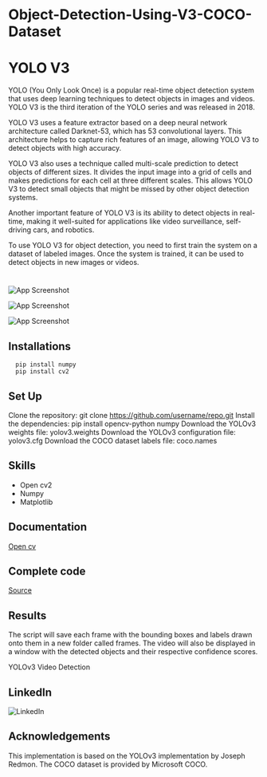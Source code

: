 # Object-Detection-Using-V3-COCO-Dataset

# YOLO V3


YOLO (You Only Look Once) is a popular real-time object detection system that uses deep learning techniques to detect objects in images and videos. YOLO V3 is the third iteration of the YOLO series and was released in 2018.

YOLO V3 uses a feature extractor based on a deep neural network architecture called Darknet-53, which has 53 convolutional layers. This architecture helps to capture rich features of an image, allowing YOLO V3 to detect objects with high accuracy.

YOLO V3 also uses a technique called multi-scale prediction to detect objects of different sizes. It divides the input image into a grid of cells and makes predictions for each cell at three different scales. This allows YOLO V3 to detect small objects that might be missed by other object detection systems.

Another important feature of YOLO V3 is its ability to detect objects in real-time, making it well-suited for applications like video surveillance, self-driving cars, and robotics.

To use YOLO V3 for object detection, you need to first train the system on a dataset of labeled images. Once the system is trained, it can be used to detect objects in new images or videos.








# 

![App Screenshot](https://viso.ai/wp-content/uploads/2021/02/YOLOv3-how-it-works.jpg)


![App Screenshot]()




![App Screenshot](https://infotech.report/Images/Resources/f54e1b5b-de98-4e12-9f6f-4939194047e8_Resources_Real-time-Object.jpg)






## Installations


```
  pip install numpy
  pip install cv2
```
    
## Set Up

Clone the repository: git clone https://github.com/username/repo.git
Install the dependencies: pip install opencv-python numpy
Download the YOLOv3 weights file: yolov3.weights
Download the YOLOv3 configuration file: yolov3.cfg
Download the COCO dataset labels file: coco.names

## Skills 


- Open cv2
- Numpy
- Matplotlib
## Documentation

[Open cv](https://opencv.org/)


## Complete code



[Source](https://github.com/Anil0205/Object-Detection-Using-V3-COCO-Dataset)

## Results
The script will save each frame with the bounding boxes and labels drawn onto them in a new folder called frames. The video will also be displayed in a window with the detected objects and their respective confidence scores.

YOLOv3 Video Detection
## LinkedIn


![LinkedIn](https://img.shields.io/badge/linkedin-0A66C2?style=for-the-badge&logo=linkedin&logoColor=white(https://www.linkedin.com/in/anil-abberaboina-894720243/))
## Acknowledgements

 This implementation is based on the YOLOv3 implementation by Joseph Redmon. The COCO dataset is provided by Microsoft COCO.
